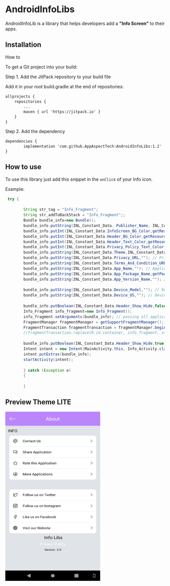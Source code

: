 # AndroidInfoLibs

AndroidInfoLib is a library that helps developers add a **"Info Screen"** to their apps.

## Installation

How to

To get a Git project into your build:

Step 1. Add the JitPack repository to your build file


Add it in your root build.gradle at the end of repositories:

	allprojects {
		repositories {
			...
			maven { url 'https://jitpack.io' }
		}
	}

Step 2. Add the dependency

	dependencies {
	        implementation 'com.github.AppAspectTech:AndroidInfoLibs:1.2'
	}

## How to use
To use this library just add this snippet in the `onClick` of your Info icon.

Example:

```java
 try {

        String str_tag = "Info_Fragment";
        String str_addToBackStack = "Info_Fragment";;
        Bundle bundle_info=new Bundle();
        bundle_info.putString(INL_Constant_Data. Publisher_Name, INL_Constant_Data.AppAspect); // publisher name (AppAspect or GuruInfoMedia)
        bundle_info.putInt(INL_Constant_Data.InfoScreen_BG_Color,getResources().getColor(R.color.grey_bg));//Info screen Background color
        bundle_info.putInt(INL_Constant_Data.Header_BG_Color,getResources().getColor(R.color.white)); // Header layout background color
        bundle_info.putInt(INL_Constant_Data.Header_Text_Color,getResources().getColor(R.color.white)); // set Header Text Color
        bundle_info.putInt(INL_Constant_Data.Privacy_Policy_Text_Color,getResources().getColor(R.color.white)); // set privacy policy Text Color
        bundle_info.putString(INL_Constant_Data.Theme,INL_Constant_Data.Theme_Dark); // Info screen theme (White or dark)
        bundle_info.putString(INL_Constant_Data.Privacy_URL,""); // Privacy url
        bundle_info.putString(INL_Constant_Data.Terms_And_Condition_URL,""); // Terms and Condition url
        bundle_info.putString(INL_Constant_Data.App_Name,""); // Application Name
        bundle_info.putString(INL_Constant_Data.App_Package_Name,getPackageName()); // Application Package name
        bundle_info.putString(INL_Constant_Data.App_Version_Name,""); // Application Version name

        bundle_info.putString(INL_Constant_Data.Device_Model,""); // Device Model Name
        bundle_info.putString(INL_Constant_Data.Device_OS,""); // Device OS version

        bundle_info.putBoolean(INL_Constant_Data.Header_Show_Hide,false); // if fragment pass true otherwise false
        Info_Fragment info_fragment=new Info_Fragment();
        info_fragment.setArguments(bundle_info); // passing all application information in bundle
        FragmentManager fragmentManager = getSupportFragmentManager();
        FragmentTransaction fragmentTransaction = fragmentManager.beginTransaction();
        //fragmentTransaction.replace(R.id.container, info_fragment, str_tag).addToBackStack(str_addToBackStack).commit();

        bundle_info.putBoolean(INL_Constant_Data.Header_Show_Hide,true); // if fragment pass true otherwise false
        Intent intent = new Intent(MainActivity.this, Info_Activity.class);
        intent.putExtras(bundle_info);
        startActivity(intent);

        } catch (Exception e)
        {

        }
```
## Preview Theme LITE
<img src="screenshot1.png" alt="preview" width="300" height="533">